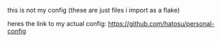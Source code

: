 this is not my config (these are just files i import as a flake)

heres the link to my actual config:
https://github.com/hatosu/personal-config

